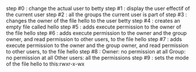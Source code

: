 step #0 : change the actual user to betty
step #1 : display the user effectif of the current user
step #2 : all the groups the current user is part of
step #3 : changes the owner of the file hello to the user betty
step #4 : creates an empty file called hello
step #5 : adds execute permission to the owner of the file hello
step #6 : adds execute permission to the owner and the group owner, and read permission to other users, to the file hello
step #7 :  adds execute permission to the owner and the group owner, and read permission to other users, to the file hello
step #8 : Owner: no permission at all
Group: no permission at all
Other users: all the permissions
step #9 : sets the mode of the file hello to this:rwxr-x-wx